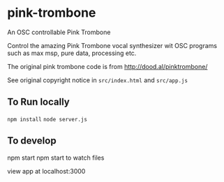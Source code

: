 # pink-trombone
An OSC controllable Pink Trombone


Control the amazing Pink Trombone vocal synthesizer wit OSC programs such as max msp, pure data, processing etc.


The original pink trombone code is from http://dood.al/pinktrombone/

See original copyright notice in `src/index.html` and `src/app.js`

## To Run locally
`npm install`
`node server.js` 


## To develop
npm start 
npm start to watch files

view app at localhost:3000


<!-- npm run start:dev to runserver -->
